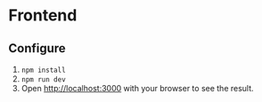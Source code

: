 # Frontend
## Configure

1. ```npm install```
2. ```npm run dev```
3. Open [http://localhost:3000](http://localhost:3000) with your browser to see the result.

